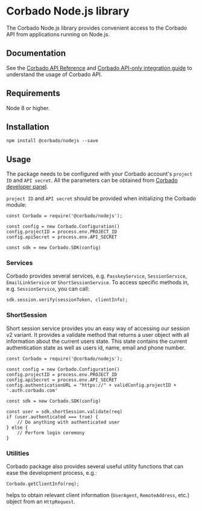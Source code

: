 # Corbado Node.js library 

The Corbado Node.js library provides convenient access to the Corbado API from applications running on Node.js.

## Documentation 

See the [Corbado API Reference](https://api.corbado.com/docs/api/) and [Corbado API-only integration guide](https://docs.corbado.com/integrations/api-only) to understand the usage of Corbado API. 

## Requirements 

Node 8 or higher. 

## Installation 

```npm install @corbado/nodejs --save```


## Usage 

The package needs to be configured with your Corbado account's ```project ID``` and ```API secret```. All the parameters can be obtained from [Corbado developer panel](https://app.corbado.com). 

```project ID``` and ```API secret``` should be provided when initializing the Corbado module:


```
const Corbado = require('@corbado/nodejs');

const config = new Corbado.Configuration()
config.projectID = process.env.PROJECT_ID
config.apiSecret = process.env.API_SECRET

const sdk = new Corbado.SDK(config)

```

### Services 

Corbado provides several services, e.g. ```PasskeyService```, ```SessionService```, ```EmailLinkService``` or ```ShortSessionService```.
To access specific methods in, e.g. ```SessionService```, you can call:

```
sdk.session.verify(sessionToken, clientInfo);
```

### ShortSession

Short session service provides you an easy way of accessing our session v2 variant. 
It provides a validate method that returns a user object with all information about the current users state.
This state contains the current authentication state as well as users id, name, email and phone number.

```
const Corbado = require('@corbado/nodejs');

const config = new Corbado.Configuration()
config.projectID = process.env.PROJECT_ID
config.apiSecret = process.env.API_SECRET
config.authenticationURL = "https://" + validConfig.projectID + '.auth.corbado.com'

const sdk = new Corbado.SDK(config)

const user = sdk.shortSession.validate(req)
if (user.authenticated === true) {
    // Do anything with authenticated user
} else {
    // Perform login ceremony
}
```


### Utilities

Corbado package also provides several useful utility functions that can ease the development process, e.g.:
```
Corbado.getClientInfo(req);
```
helps to obtain relevant client information (```UserAgent```, ```RemoteAddress```, etc.) object from an ```HttpRequest```.
